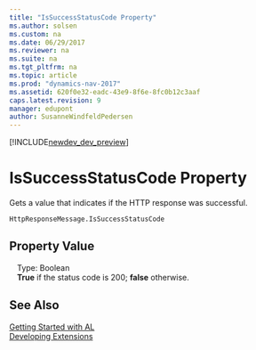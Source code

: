 ```yaml
---
title: "IsSuccessStatusCode Property"
ms.author: solsen
ms.custom: na
ms.date: 06/29/2017
ms.reviewer: na
ms.suite: na
ms.tgt_pltfrm: na
ms.topic: article
ms.prod: "dynamics-nav-2017"
ms.assetid: 620f0e32-eadc-43e9-8f6e-8fc0b12c3aaf
caps.latest.revision: 9
manager: edupont
author: SusanneWindfeldPedersen
---
```


[!INCLUDE[newdev_dev_preview](../includes/newdev_dev_preview.md)]

# IsSuccessStatusCode Property
Gets a value that indicates if the HTTP response was successful.

```
HttpResponseMessage.IsSuccessStatusCode
```

## Property Value
&emsp;Type: Boolean  
&emsp;**True** if the status code is 200; **false** otherwise.

## See Also
[Getting Started with AL](../devenv-get-started.md)  
[Developing Extensions](../devenv-dev-overview.md)
